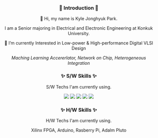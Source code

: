 <h3 align="center">🙌 Introduction 🙌</h3>
<div align="center">
👋 Hi, my name is Kyle Jonghyuk Park.

I am a Senior majoring in Electrical and Electronic Engineering at Konkuk University.

🌱 I’m currently Interested in Low-power & High-performance Digital VLSI Design

<div align="center">

_Maching Learning Accererlator, Network on Chip, Heterogeneous Integration_

</div>

<h3 align="center">✨ S/W Skills ✨</h3>

<div align="center">
  
S/W Techs I'am currently using.

<img src="https://img.shields.io/badge/C-A8B9CC?style=flat-square&logo=C&logoColor=white"/>
<img src="https://img.shields.io/badge/Verilog-20C997?style=flat-square&logo=Velog&logoColor=white"/>
<img src="https://img.shields.io/badge/Python-3776AB?style=flat-square&logo=Python&logoColor=white"/>
<img src="https://img.shields.io/badge/Vivado-F7DF1E?style=flat-square&logo=Xilinx&logoColor=white"/>
<img src="https://img.shields.io/badge/Matlab-5A6AB1?style=flat-square&logo=Monster&logoColor=white"/>

</div>

<h3 align="center">✨ H/W Skills ✨</h3>

<div align="center"> H/W Techs I'am currently using.
  
Xilinx FPGA, Arduino, Rasberry Pi, Adalm Pluto  
</div>
